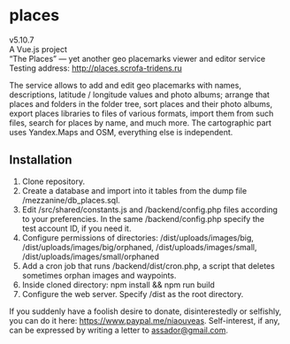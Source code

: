 # places

v5.10.7  
A Vue.js project  
“The Places” — yet another geo placemarks viewer and editor service  
Testing address: <http://places.scrofa-tridens.ru>

The service allows to add and edit geo placemarks with names, descriptions, latitude / longitude values and photo albums; arrange that places and folders in the folder tree, sort places and their photo albums, export places libraries to files of various formats, import them from such files, search for places by name, and much more. The cartographic part uses Yandex.Maps and OSM, everything else is independent.

## Installation

1. Clone repository.
2. Create a database and import into it tables from the dump file /mezzanine/db_places.sql.
3. Edit /src/shared/constants.js and /backend/config.php files according to your preferencies. In the same /backend/config.php specify the test account ID, if you need it.
4. Configure permissions of directories: /dist/uploads/images/big, /dist/uploads/images/big/orphaned, /dist/uploads/images/small, /dist/uploads/images/small/orphaned
5. Add a cron job that runs /backend/dist/cron.php, a script that deletes sometimes orphan images and waypoints.
6. Inside cloned directory: npm install && npm run build
7. Configure the web server. Specify /dist as the root directory.

If you suddenly have a foolish desire to donate, disinterestedly or selfishly, you can do it here: <https://www.paypal.me/niaouveas>. Self-interest, if any, can be expressed by writing a letter to [assador@gmail.com](mailto:assador@gmail.com).
